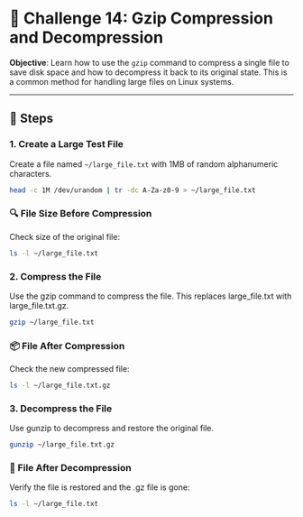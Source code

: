 # 🎯 Challenge 14: Gzip Compression and Decompression

**Objective**: Learn how to use the `gzip` command to compress a single file to save disk space and how to decompress it back to its original state. This is a common method for handling large files on Linux systems.

---

## 🧪 Steps

### 1. Create a Large Test File
Create a file named `~/large_file.txt` with 1MB of random alphanumeric characters.

```bash
head -c 1M /dev/urandom | tr -dc A-Za-z0-9 > ~/large_file.txt
```

### 🔍 File Size Before Compression
Check size of the original file:
```bash
ls -l ~/large_file.txt
```

### 2. Compress the File

Use the gzip command to compress the file. This replaces large_file.txt with large_file.txt.gz.

```bash
gzip ~/large_file.txt
```

### 📦 File After Compression
Check the new compressed file:

```bash
ls -l ~/large_file.txt.gz
```

### 3. Decompress the File
Use gunzip to decompress and restore the original file.

```bash
gunzip ~/large_file.txt.gz
```

### 🔁 File After Decompression
Verify the file is restored and the .gz file is gone:

```bash
ls -l ~/large_file.txt
```

